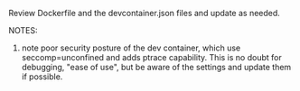 Review Dockerfile and the devcontainer.json files and update as needed.

NOTES:

1) note poor security posture of the dev container, which use
seccomp=unconfined and adds ptrace capability.
This is no doubt for debugging, "ease of use", but be aware of
the settings and update them if possible.
